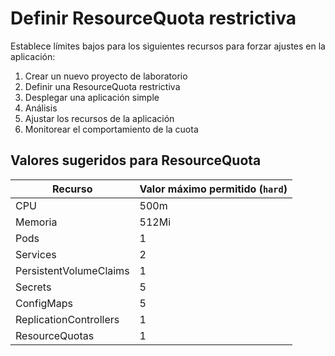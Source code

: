 # Definir ResourceQuota restrictiva

Establece límites bajos para los siguientes recursos para forzar ajustes en la aplicación:

1. Crear un nuevo proyecto de laboratorio  
2. Definir una ResourceQuota restrictiva  
3. Desplegar una aplicación simple  
4. Análisis  
5. Ajustar los recursos de la aplicación  
6. Monitorear el comportamiento de la cuota  

## Valores sugeridos para ResourceQuota

| Recurso                  | Valor máximo permitido (`hard`) |
|--------------------------|---------------------------------|
| CPU                      | 500m                            |
| Memoria                  | 512Mi                           |
| Pods                     | 1                               |
| Services                 | 2                               |
| PersistentVolumeClaims   | 1                               |
| Secrets                  | 5                               |
| ConfigMaps               | 5                               |
| ReplicationControllers   | 1                               |
| ResourceQuotas           | 1                               |
